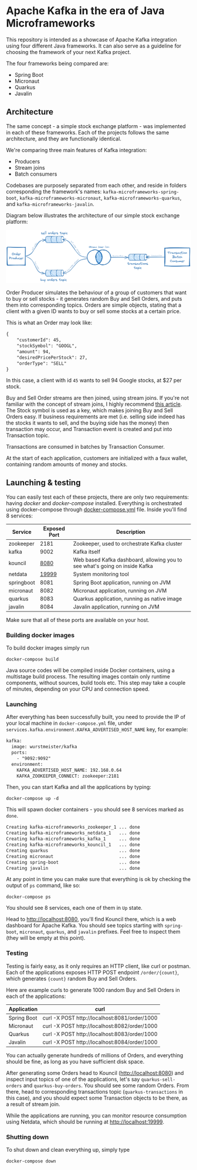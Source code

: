 # Apache Kafka in the era of Java Microframeworks

This repository is intended as a showcase of Apache Kafka integration using four different Java frameworks. It can also 
serve as a guideline for choosing the framework of your next Kafka project.

The four frameworks being compared are:

* Spring Boot
* Micronaut
* Quarkus
* Javalin

## Architecture

The same concept - a simple stock exchange platform - was implemented in each of these frameworks.
Each of the projects follows the same architecture, and they are functionally identical.

We're comparing three main features of Kafka integration:
* Producers
* Stream joins
* Batch consumers

Codebases are purposely separated from each other, and reside in folders corresponding the framework's names: 
`kafka-microframeworks-spring-boot`, `kafka-microframeworks-micronaut`, `kafka-microframeworks-quarkus`,
and `kafka-microframeworks-javalin`.

Diagram below illustrates the architecture of our simple stock exchange platform:

![arch](assets/arch.png)

Order Producer simulates the behaviour of a group of customers that want to buy or sell stocks - it generates random 
Buy and Sell Orders, and puts them into corresponding topics. 
Orders are simple objects, stating that a client with a given ID wants to buy or sell some stocks at a certain price.

This is what an Order may look like:

    {
        "customerId": 45,
        "stockSymbol": "GOOGL",
        "amount": 94,
        "desiredPricePerStock": 27,
        "orderType": "SELL"
    }

In this case, a client with id `45` wants to sell 94 Google stocks, at $27 per stock.

Buy and Sell Order streams are then joined, using stream joins. If you're not familiar with the concept of stream 
joins, I highly recommend [this article](https://www.confluent.io/blog/crossing-streams-joins-apache-kafka/). 
The Stock symbol is used as a key, which makes joining Buy and Sell Orders easy. If business 
requirements are met (i.e. selling side indeed has the stocks it wants to sell, and the buying side has the money) 
then transaction may occur, and Transaction event is created and put into Transaction topic.

Transactions are consumed in batches by Transaction Consumer.

At the start of each application, customers are initialized with a faux wallet, containing random amounts of money and 
stocks.

## Launching & testing

You can easily test each of these projects, there are only two requirements: having _docker_ and _docker-compose_
installed. Everything is orchestrated using docker-compose through [docker-compose.yml](docker-compose.yml) file. 
Inside you'll find 8 services:

| Service    | Exposed Port                    | Description                                                                 |
|------------|---------------------------------|-----------------------------------------------------------------------------|
| zookeeper  | 2181                            | Zookeeper, used to orchestrate Kafka cluster                                |
| kafka      | 9002                            | Kafka itself                                                                |
| kouncil    | [8080](http://localhost:8080)   | Web based Kafka dashboard, allowing you to see what's going on inside Kafka |
| netdata    | [19999](http://localhost:19999) | System monitoring tool                                                      |
| springboot | 8081                            | Spring Boot application, running on JVM                                     |
| micronaut  | 8082                            | Micronaut application, running on JVM                                       |
| quarkus    | 8083                            | Quarkus application, running as native image                                |
| javalin    | 8084                            | Javalin application, running on JVM                                         |

Make sure that all of these ports are available on your host. 

### Building docker images

To build docker images simply run

    docker-compose build

Java source codes will be compiled inside Docker containers, using a multistage build process. The resulting images 
contain only runtime components, without sources, build tools etc. This step may take a couple of minutes, depending 
on your CPU and connection speed. 

### Launching

After everything has been successfully built, you need to provide the IP of your local machine 
in `docker-compose.yml` file, under `services.kafka.environment.KAFKA_ADVERTISED_HOST_NAME` key, for example:

    kafka:
      image: wurstmeister/kafka
      ports:
        - "9092:9092"
      environment:
        KAFKA_ADVERTISED_HOST_NAME: 192.168.0.64
        KAFKA_ZOOKEEPER_CONNECT: zookeeper:2181

Then, you can start Kafka and all the applications by typing:

    docker-compose up -d

This will spawn docker containers - you should see 8 services marked as `done`. 

    Creating kafka-microframeworks_zookeeper_1 ... done
    Creating kafka-microframeworks_netdata_1   ... done
    Creating kafka-microframeworks_kafka_1     ... done
    Creating kafka-microframeworks_kouncil_1   ... done
    Creating quarkus                           ... done
    Creating micronaut                         ... done
    Creating spring-boot                       ... done
    Creating javalin                           ... done

At any point in time you can make sure that everything is ok by checking the output of `ps` command, like so:

    docker-compose ps

You should see 8 services, each one of them in `Up` state.

Head to [http://localhost:8080](http://localhost:8080), you'll find Kouncil there, which is a web dashboard for 
Apache Kafka. You should see topics starting with `spring-boot`, `micronaut`, `quarkus`, and `javalin` prefixes. 
Feel free to inspect them (they will be empty at this point).

### Testing

Testing is fairly easy, as it only requires an HTTP client, like curl or postman. Each of the applications 
exposes HTTP POST endpoint `/order/{count}`, which generates `{count}` random Buy and Sell Orders.

Here are example curls to generate 1000 random Buy and Sell Orders in each of the applications:

| Application | curl                                          |
|-------------|-----------------------------------------------|
| Spring Boot | curl -X POST http://localhost:8081/order/1000 |
| Micronaut   | curl -X POST http://localhost:8082/order/1000 |
| Quarkus     | curl -X POST http://localhost:8083/order/1000 |
| Javalin     | curl -X POST http://localhost:8084/order/1000 |

You can actually generate hundreds of millions of Orders, and everything should be fine, as long as you have sufficient 
disk space.

After generating some Orders head to Kouncil ([http://localhost:8080](http://localhost:8080)) and inspect input 
topics of one of the applications, let's say `quarkus-sell-orders` and `quarkus-buy-orders`. You should see some random 
Orders. From there, head to corresponding transactions topic (`quarkus-transactions` in this case), and you should 
expect some Transaction objects to be there, as a result of stream join.

While the applications are running, you can monitor resource consumption using Netdata, which should be running at 
[http://localhost:19999](http://localhost:19999).

### Shutting down

To shut down and clean everything up, simply type

    docker-compose down
